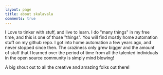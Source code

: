 ```yaml
---
layout: page
title: about skalavala
comments: true
---
```


I Love to tinker with stuff, and live to learn. I do "many things" in my free time, and this is one of those "things". You will find mostly  home automation stuff on my github repo. I got into home automation a few years ago, and never stopped since then. The craziness only grew bigger and the amount of stuff that I learned over the period of time from all the talented individuals in the open source community is simply mind blowing!

A big shout out to all the creative and amazing folks out there!
